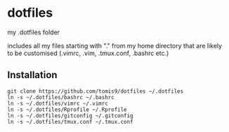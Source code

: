 # dotfiles
my .dotfiles folder

includes all my files starting with "." from my home directory that are likely to be customised (.vimrc, .vim, .tmux.conf, .bashrc etc.)

## Installation

    git clone https://github.com/tomis9/dotfiles ~/.dotfiles
    ln -s ~/.dotfiles/bashrc ~/.bashrc
    ln -s ~/.dotfiles/vimrc ~/.vimrc
    ln -s ~/.dotfiles/Rprofile ~/.Rprofile
    ln -s ~/.dotfiles/gitconfig ~/.gitconfig
    ln -s ~/.dotfiles/tmux.conf ~/.tmux.conf


